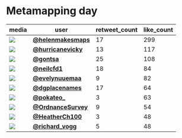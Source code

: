 # Metamapping day

| media                                                                                         | user                                                                                 |   retweet_count |   like_count |
|-----------------------------------------------------------------------------------------------|--------------------------------------------------------------------------------------|-----------------|--------------|
| ![](https://pbs.twimg.com/media/FFc2sGMVgAcVJri.png)                                          | **[@helenmakesmaps](https://twitter.com/helenmakesmaps/status/1465701094567268360)** |              17 |          299 |
| ![](https://pbs.twimg.com/media/FFd8h-iXwBAnZpS.jpg)                                          | **[@hurricanevicky](https://twitter.com/hurricanevicky/status/1465777368564436997)** |              13 |          117 |
| ![](https://pbs.twimg.com/media/FFeEZroXEAQObWG.jpg)                                          | **[@gontsa](https://twitter.com/gontsa/status/1465786449446461455)**                 |              25 |          108 |
| ![](https://pbs.twimg.com/ext_tw_video_thumb/1465605095064801283/pu/img/wuyl_flThPMWmH0u.jpg) | **[@neilcfd1](https://twitter.com/neilcfd1/status/1465605405124534291)**             |              18 |           84 |
| ![](https://pbs.twimg.com/media/FFbWLaIXEAIUqUn.jpg)                                          | **[@evelynuuemaa](https://twitter.com/evelynuuemaa/status/1465594364369985539)**     |               9 |           82 |
| ![](https://pbs.twimg.com/media/FFbQV4yWUAIjadC.jpg)                                          | **[@dgplacenames](https://twitter.com/dgplacenames/status/1465588128543092741)**     |              17 |           64 |
| ![](https://pbs.twimg.com/media/FFdnxGiXEAgAd7y.jpg)                                          | **[@pokateo_](https://twitter.com/pokateo_/status/1465754558907535377)**             |               3 |           63 |
| ![](https://pbs.twimg.com/media/FFd_VBMX0AYvz90.jpg)                                          | **[@OrdnanceSurvey](https://twitter.com/OrdnanceSurvey/status/1465780204765384709)**   |               9 |           54 |
| ![](https://pbs.twimg.com/media/FFdgq-QWUAg9tze.jpg)                                          | **[@HeatherCh100](https://twitter.com/HeatherCh100/status/1465747239473664002)**       |               3 |           48 |
| ![](https://pbs.twimg.com/media/FFbMQj6X0AsyRFO.jpg)                                          | **[@richard_vogg](https://twitter.com/richard_vogg/status/1465586348639858697)**       |               5 |           48 |
 
